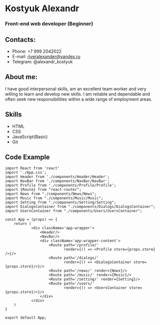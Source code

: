 # Kostyuk Alexandr

### Front-end web developer (Beginner)

## Contacts:

* Phone: +7 999 2042022
* E-mail: riveralexander@yandex.ru
* Telegram: @alexandr_kostyuk

## About me:

I have good interpersonal skills, am an excellent team worker and very willing to learn and develop new skills.
I am reliable and dependable and often seek new responsibilities within a wide range of employment areas.

## Skills

* HTML
* CSS
* JavaScript(Basic)
* Git

## Code Example

```
import React from 'react'
import './App.css';
import Header from './components/Header/Header';
import NavBar from './components/NavBar/NavBar';
import Profile from './components/Profile/Profile';
import {Route} from "react-router";
import News from "./components/News/News";
import Music from "./components/Music/Music";
import Setting from "./components/Setting/Setting";
import DialogsContainer from "./components/Dialogs/DialogsContainer";
import UsersContainer from "./components/Users/UsersContainer";

const App = (props) => {
    return (
            <div className='app-wrapper'>
                <Header/>
                <NavBar/>
                <div className='app-wrapper-content'>
                    <Route path='/profile/'
                           render={() => <Profile store={props.store} />}/>
                    <Route path='/dialogs/'
                           render={() => <DialogsContainer store={props.store}/>}/>
                    <Route path='/news/' render={News}/>
                    <Route path='/music/' render={Music}/>
                    <Route path='/setting/' render={Setting}/>
                    <Route path='/users/'
                           render={() => <UsersContainer store={props.store}/>}/>
                </div>
            </div>
    )
}

export default App;
```
